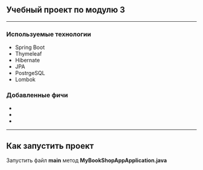 ## Учебный проект по модулю 3
___

### Используемые технологии
* Spring Boot
* Thymeleaf
* Hibernate
* JPA
* PostrgeSQL
* Lombok

### Добавленные фичи
* 
* 
* 

___

## Как запустить проект

Запустить файл **main** метод **MyBookShopAppApplication.java**